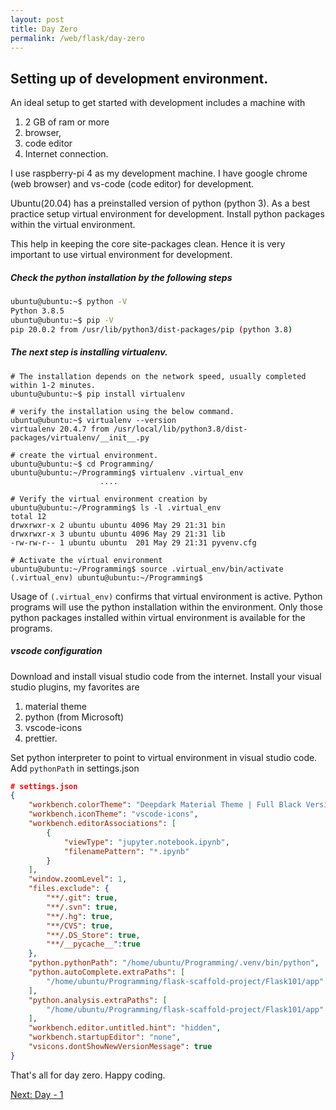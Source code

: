 ```yaml
---
layout: post
title: Day Zero 
permalink: /web/flask/day-zero
---
```


## Setting up of development environment.
An ideal setup to get started with development includes a machine with 
1. 2 GB of ram or more 
1. browser, 
1. code editor 
1. Internet connection. 

I use raspberry-pi 4 as my development machine. I have google chrome (web browser) and vs-code (code editor) for development. 

Ubuntu(20.04) has a preinstalled version of python (python 3). As a best practice setup virtual environment for development. Install python packages within the virtual environment. 

This help in keeping the core site-packages clean. Hence it is very important to use virtual environment for development.

##### Check the python installation by the following steps

```bash
ubuntu@ubuntu:~$ python -V
Python 3.8.5
ubuntu@ubuntu:~$ pip -V
pip 20.0.2 from /usr/lib/python3/dist-packages/pip (python 3.8)
```

##### The next step is installing virtualenv. 

```shell
# The installation depends on the network speed, usually completed within 1-2 minutes.
ubuntu@ubuntu:~$ pip install virtualenv

# verify the installation using the below command.
ubuntu@ubuntu:~$ virtualenv --version
virtualenv 20.4.7 from /usr/local/lib/python3.8/dist-packages/virtualenv/__init__.py

# create the virtual environment.
ubuntu@ubuntu:~$ cd Programming/
ubuntu@ubuntu:~/Programming$ virtualenv .virtual_env
                    ....

# Verify the virtual environment creation by
ubuntu@ubuntu:~/Programming$ ls -l .virtual_env
total 12
drwxrwxr-x 2 ubuntu ubuntu 4096 May 29 21:31 bin
drwxrwxr-x 3 ubuntu ubuntu 4096 May 29 21:31 lib
-rw-rw-r-- 1 ubuntu ubuntu  201 May 29 21:31 pyvenv.cfg

# Activate the virtual environment
ubuntu@ubuntu:~/Programming$ source .virtual_env/bin/activate
(.virtual_env) ubuntu@ubuntu:~/Programming$ 
```

Usage of  `(.virtual_env)` confirms that virtual environment is active.
Python programs will use the python installation within the environment. Only those python packages installed within virtual environment is available for the programs.


##### vscode configuration
Download and install visual studio code from the internet. Install your visual studio plugins, my favorites are

1. material theme
1. python (from Microsoft)
1. vscode-icons
1. prettier. 

Set python interpreter to point to virtual environment in visual studio code. Add `pythonPath` in settings.json


```json
# settings.json
{
    "workbench.colorTheme": "Deepdark Material Theme | Full Black Version",
    "workbench.iconTheme": "vscode-icons",
    "workbench.editorAssociations": [
        {
            "viewType": "jupyter.notebook.ipynb",
            "filenamePattern": "*.ipynb"
        }
    ],
    "window.zoomLevel": 1,
    "files.exclude": {
        "**/.git": true,
        "**/.svn": true,
        "**/.hg": true,
        "**/CVS": true,
        "**/.DS_Store": true,
        "**/__pycache__":true
    },
    "python.pythonPath": "/home/ubuntu/Programming/.venv/bin/python",
    "python.autoComplete.extraPaths": [
        "/home/ubuntu/Programming/flask-scaffold-project/Flask101/app"
    ],
    "python.analysis.extraPaths": [
        "/home/ubuntu/Programming/flask-scaffold-project/Flask101/app"
    ],
    "workbench.editor.untitled.hint": "hidden",
    "workbench.startupEditor": "none",
    "vsicons.dontShowNewVersionMessage": true
}
```

That's all for day zero. Happy coding.

[Next: Day - 1](./day-one)

